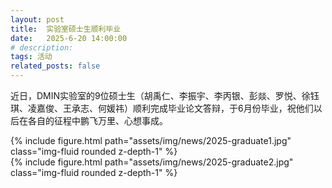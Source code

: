 ```yaml
---
layout: post
title:  实验室硕士生顺利毕业
date:   2025-6-20 14:00:00
# description:
tags: 活动
related_posts: false
---
```


近日，DMIN实验室的9位硕士生（胡禹仁、李振宇、李丙银、彭燚、罗悦、徐钰琪、凌嘉俊、王承志、何媛祎）顺利完成毕业论文答辩，于6月份毕业，祝他们以后在各自的征程中鹏飞万里、心想事成。

<div class="row mt-3">
    <div class="col-sm mt-3 mt-md-0">
        {% include figure.html path="assets/img/news/2025-graduate1.jpg" class="img-fluid rounded z-depth-1" %}
    </div>
</div>

<div class="row mt-3">
    <div class="col-sm mt-3 mt-md-0">
        {% include figure.html path="assets/img/news/2025-graduate2.jpg" class="img-fluid rounded z-depth-1" %}
    </div>
</div>

